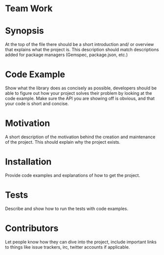 # Team Work
# Synopsis
At the top of the file there should be a short introduction and/ or overview that explains what the project is. This description should match descriptions added for package managers (Gemspec, package.json, etc.)

# Code Example
Show what the library does as concisely as possible, developers should be able to figure out how your project solves their problem by looking at the code example. Make sure the API you are showing off is obvious, and that your code is short and concise.

# Motivation
A short description of the motivation behind the creation and maintenance of the project. This should explain why the project exists.

# Installation
Provide code examples and explanations of how to get the project.

# Tests
Describe and show how to run the tests with code examples.

# Contributors
Let people know how they can dive into the project, include important links to things like issue trackers, irc, twitter accounts if applicable.
